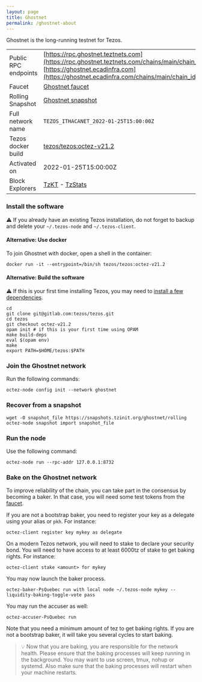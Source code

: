 ```yaml
---
layout: page
title: Ghostnet
permalink: /ghostnet-about
---
```


Ghostnet is the long-running testnet for Tezos.

| | |
|-------|---------------------|
| Public RPC endpoints | [https://rpc.ghostnet.teztnets.com](https://rpc.ghostnet.teztnets.com/chains/main/chain_id)<br/>[https://ghostnet.ecadinfra.com](https://ghostnet.ecadinfra.com/chains/main/chain_id)<br/> |
| Faucet | [Ghostnet faucet](https://faucet.ghostnet.teztnets.com) |
| Rolling Snapshot | [Ghostnet snapshot](https://snapshots.tzinit.org/ghostnet/rolling) |
| Full network name | `TEZOS_ITHACANET_2022-01-25T15:00:00Z` |
| Tezos docker build | [tezos/tezos:octez-v21.2](https://hub.docker.com/r/tezos/tezos/tags?page=1&ordering=last_updated&name=octez-v21.2) |
| Activated on | 2022-01-25T15:00:00Z |
| Block Explorers | [TzKT](https://ghostnet.tzkt.io) - [TzStats](https://ghost.tzstats.com) |




### Install the software

⚠️  If you already have an existing Tezos installation, do not forget to backup and delete your `~/.tezos-node` and `~/.tezos-client`.



#### Alternative: Use docker

To join Ghostnet with docker, open a shell in the container:

```
docker run -it --entrypoint=/bin/sh tezos/tezos:octez-v21.2
```


#### Alternative: Build the software

⚠️  If this is your first time installing Tezos, you may need to [install a few dependencies](https://tezos.gitlab.io/introduction/howtoget.html#setting-up-the-development-environment-from-scratch).

```
cd
git clone git@gitlab.com:tezos/tezos.git
cd tezos
git checkout octez-v21.2
opam init # if this is your first time using OPAM
make build-deps
eval $(opam env)
make
export PATH=$HOME/tezos:$PATH
```

### Join the Ghostnet network

Run the following commands:

```
octez-node config init --network ghostnet

```


### Recover from a snapshot

```
wget -O snapshot_file https://snapshots.tzinit.org/ghostnet/rolling
octez-node snapshot import snapshot_file
```


### Run the node

Use the following command:

```
octez-node run --rpc-addr 127.0.0.1:8732
```






### Bake on the Ghostnet network

To improve reliability of the chain, you can take part in the consensus by becoming a baker. In that case, you will need some test tokens from the [faucet](https://faucet.ghostnet.teztnets.com).

If you are not a bootstrap baker, you need to register your key as a delegate using your alias or `pkh`. For instance:
```bash=2
octez-client register key mykey as delegate
```

On a modern Tezos network, you will need to stake to declare your security bond.  You will need to have access to at least 6000tz of stake to get baking rights. For instance:
```
octez-client stake <amount> for mykey
```	

You may now launch the baker process.
```bash=3
octez-baker-PsQuebec run with local node ~/.tezos-node mykey --liquidity-baking-toggle-vote pass
```

You may run the accuser as well:
```bash=3
octez-accuser-PsQuebec run
```

Note that you need a minimum amount of tez to get baking rights. If you are not a bootstrap baker, it will take you several cycles to start baking.

> 💡 Now that you are baking, you are responsible for the network health. Please ensure that the baking processes will keep running in the background. You may want to use screen, tmux, nohup or systemd. Also make sure that the baking processes will restart when your machine restarts.


